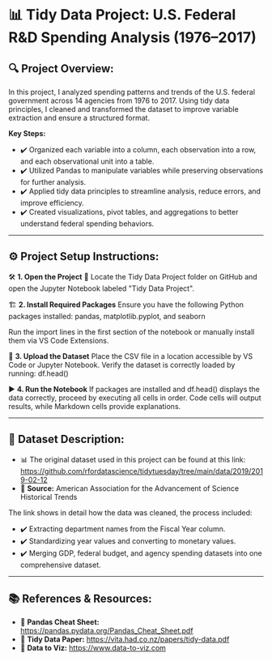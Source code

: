 # 📊 Tidy Data Project: U.S. Federal R&D Spending Analysis (1976–2017)

## 🔍 Project Overview:

In this project, I analyzed spending patterns and trends of the U.S. federal government across 14 agencies from 1976 to 2017. Using tidy data principles, I cleaned and transformed the dataset to improve variable extraction and ensure a structured format.

**Key Steps:**
- ✔️ Organized each variable into a column, each observation into a row, and each observational unit into a table.
- ✔️ Utilized Pandas to manipulate variables while preserving observations for further analysis.
- ✔️ Applied tidy data principles to streamline analysis, reduce errors, and improve efficiency.
- ✔️ Created visualizations, pivot tables, and aggregations to better understand federal spending behaviors.

---
## ⚙️ Project Setup Instructions:

🛠 **1. Open the Project**
📂 Locate the Tidy Data Project folder on GitHub and open the Jupyter Notebook labeled "Tidy Data Project".

🏗 **2. Install Required Packages**
Ensure you have the following Python packages installed: pandas, matplotlib.pyplot, and seaborn 

Run the import lines in the first section of the notebook or manually install them via VS Code Extensions.

📂 **3. Upload the Dataset**
Place the CSV file in a location accessible by VS Code or Jupyter Notebook.
Verify the dataset is correctly loaded by running:
df.head()

▶️ **4. Run the Notebook**
If packages are installed and df.head() displays the data correctly, proceed by executing all cells in order.
Code cells will output results, while Markdown cells provide explanations.

---
## 📜 Dataset Description:

- 📊 The original dataset used in this project can be found at this link: https://github.com/rfordatascience/tidytuesday/tree/main/data/2019/2019-02-12
- 📌 **Source:** American Association for the Advancement of Science Historical Trends 

The link shows in detail how the data was cleaned, the process included: 
- ✔️ Extracting department names from the Fiscal Year column.
- ✔️ Standardizing year values and converting to monetary values.
- ✔️ Merging GDP, federal budget, and agency spending datasets into one comprehensive dataset.

---
## 📚 References & Resources:

- 📖 **Pandas Cheat Sheet:** https://pandas.pydata.org/Pandas_Cheat_Sheet.pdf
- 📖 **Tidy Data Paper:** https://vita.had.co.nz/papers/tidy-data.pdf
- 📖 **Data to Viz:** https://www.data-to-viz.com

